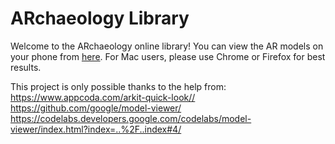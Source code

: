# ARchaeology Library
Welcome to the ARchaeology online library!
You can view the AR models on your phone from [here](https://lili0824.github.io/ARchaeology/).
For Mac users, please use Chrome or Firefox for best results. 

This project is only possible thanks to the help from:
https://www.appcoda.com/arkit-quick-look// 
https://github.com/google/model-viewer/ 
https://codelabs.developers.google.com/codelabs/model-viewer/index.html?index=..%2F..index#4/ 
